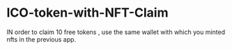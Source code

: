# ICO-token-with-NFT-Claim
IN order to claim 10 free tokens , use the same wallet with which you minted nfts in the previous app.
